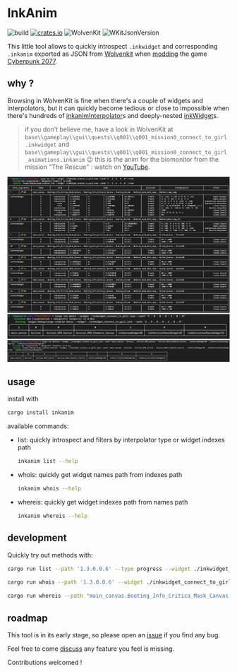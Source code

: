 # InkAnim

![build](https://github.com/cyb3rpsych0s1s/inkanim/actions/workflows/quality.yml/badge.svg) [![crates.io](https://img.shields.io/crates/v/inkanim.svg)](https://crates.io/crates/inkanim) ![WolvenKit](https://img.shields.io/badge/8.13.0-red?label=WolvenKit&color=red&link=https%3A%2F%2Fwiki.redmodding.org%2Fwolvenkit) ![WKitJsonVersion](https://img.shields.io/badge/0.0.8-yellow?label=WKitJsonVersion&link=https%3A%2F%2Fwiki.redmodding.org%2Fwolvenkit)



This little tool allows to quickly introspect `.inkwidget` and corresponding `.inkanim` exported as JSON from [Wolvenkit](https://wiki.redmodding.org/wolvenkit/readme) when [modding](https://wiki.redmodding.org/home/) the game [Cyberpunk 2077](https://www.cyberpunk.net/).

## why ?

Browsing in WolvenKit is fine when there's a couple of widgets and interpolators,
but it can quickly become tedious or close to impossible when there's hundreds of [inkanimInterpolator](https://nativedb.red4ext.com/inkanimInterpolator)s and deeply-nested [inkWidget](https://nativedb.red4ext.com/inkWidget)s.
>
> if you don't believe me, have a look in WolvenKit at `base\\gameplay\\gui\\quests\\q001\\q001_mission0_connect_to_girl.inkwidget` and `base\\gameplay\\gui\\quests\\q001\\q001_mission0_connect_to_girl_animations.inkanim` :wink:
> this is the anim for the biomonitor from the mission "The Rescue" : watch on [YouTube](https://youtu.be/J5ar3ynfcN4?t=404).

![screenshot: list](https://github.com/cyb3rpsych0s1s/inkanim/raw/main/screenshots/list.png)
![screenshot: whois](https://github.com/cyb3rpsych0s1s/inkanim/raw/main/screenshots/whois.png)
![screenshot: whereis](https://github.com/cyb3rpsych0s1s/inkanim/raw/main/screenshots/whereis.png)

## usage

install with

```sh
cargo install inkanim
```

available commands:

- list: quickly introspect and filters by interpolator type or widget indexes path

  ```sh
  inkanim list --help
  ```

- whois: quickly get widget names path from indexes path

  ```sh
  inkanim whois --help
  ```

- whereis: quickly get widget indexes path from names path

  ```sh
  inkanim whereis --help
  ```

## development

Quickly try out methods with:

```sh
cargo run list --path '1.3.0.0.6' --type progress --widget ./inkwidget_connect_to_girl.json
```

```sh
cargo run whois --path '1.3.0.0.6' --widget ./inkwidget_connect_to_girl.json
```

```sh
cargo run whereis --path "main_canvas.Booting_Info_Critica_Mask_Canvas.Booting_Info_Critical_Canvas.Booting_Screen.BOOTING_PROGRESS_Text" --widget ./inkwidget_connect_to_girl.json
```

## roadmap

This tool is in its early stage, so please open an [issue](https://github.com/cyb3rpsych0s1s/inkanim/issues) if you find any bug.

Feel free to come [discuss](https://github.com/cyb3rpsych0s1s/inkanim/discussions) any feature you feel is missing.

Contributions welcomed !
